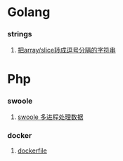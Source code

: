 # Golang
### strings
  1. [把array/slice转成逗号分隔的字符串](https://github.com/QiaoJie01/doc/blob/master/go/strings/%E6%8A%8Aarray/slice%E8%BD%AC%E6%88%90%E9%80%97%E5%8F%B7%E5%88%86%E9%9A%94%E7%9A%84%E5%AD%97%E7%AC%A6%E4%B8%B2.md)

# Php
### swoole
  1. [swoole 多进程处理数据](/php/swoole/pool1.md)
### docker
  1. [dockerfile](/php/docker/README.md)